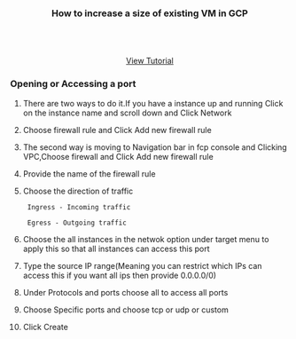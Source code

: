 

<p align="center">
  <h3 align="center">How to increase a size of existing VM in GCP</h3>

  <p align="center">
    <br />
    <br />
    <br />
    <a href="https://youtu.be/GTj-y8Osm3s">View Tutorial</a>
  </p>
</p>






### Opening or Accessing a port

1. There are two ways to do it.If you have a instance up and running Click on the instance name and scroll down and Click Network
  
  
2. Choose firewall rule and Click Add new firewall rule
   
   
3. The second way is moving to Navigation bar in fcp console and Clicking VPC,Choose firewall and Click Add new firewall rule
  
  
4. Provide the name of the firewall rule
   
   
5. Choose the direction of traffic 

        Ingress - Incoming traffic

        Egress - Outgoing traffic


6. Choose the all instances in the netwok option under target menu to apply this so that all instances can access this port


7. Type the source IP range(Meaning you can restrict which IPs can access this if you want all ips then provide 0.0.0.0/0)


8. Under Protocols and ports choose all to access all ports 

9. Choose Specific ports and choose tcp or udp or custom 

10. Click Create 
 






